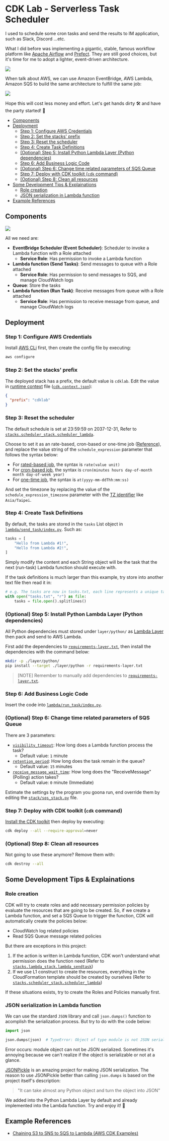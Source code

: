 # CDK Lab - Serverless Task Scheduler<!-- omit from toc -->

I used to schedule some cron tasks and send the results to IM application, such as Slack, Discord ...etc.

What I did before was implementing a gigantic, stable, famous workflow platform like [Apache Airflow](https://airflow.apache.org) and [Prefect](https://www.prefect.io). They are still good choices, but it's time for me to adopt a lighter, event-driven architecture.

![](./diagram-story.jpg)

When talk about AWS, we can use Amazon EventBridge, AWS Lambda, Amazon SQS to build the same architecture to fulfill the same job:

![](./diagram-services.jpg)

Hope this will cost less money and effort. Let's get hands dirty 🛠️ and have the party started! 🎉

- [Components](#components)
- [Deployment](#deployment)
  - [Step 1: Configure AWS Credentials](#step-1-configure-aws-credentials)
  - [Step 2: Set the stacks' prefix](#step-2-set-the-stacks-prefix)
  - [Step 3: Reset the scheduler](#step-3-reset-the-scheduler)
  - [Step 4: Create Task Definitions](#step-4-create-task-definitions)
  - [(Optional) Step 5: Install Python Lambda Layer (Python dependencies)](#optional-step-5-install-python-lambda-layer-python-dependencies)
  - [Step 6: Add Business Logic Code](#step-6-add-business-logic-code)
  - [(Optional) Step 6: Change time related parameters of SQS Queue](#optional-step-6-change-time-related-parameters-of-sqs-queue)
  - [Step 7: Deploy with CDK toolkit (`cdk` command)](#step-7-deploy-with-cdk-toolkit-cdk-command)
  - [(Optional) Step 8: Clean all resources](#optional-step-8-clean-all-resources)
- [Some Development Tips \& Explainations](#some-development-tips--explainations)
  - [Role creation](#role-creation)
  - [JSON serialization in Lambda function](#json-serialization-in-lambda-function)
- [Example References](#example-references)

## Components

![](diagram-detailed.jpg)

All we need are:

* **EventBridge Scheduler (Event Scheduler)**: Scheduler to invoke a Lambda function with a Role attached
  * **Service Role**: Has permission to invoke a Lambda function
* **Lambda function (Send Tasks)**: Send messages to queue with a Role attached
  * **Service Role**: Has permission to send messages to SQS, and manage CloudWatch logs
* **Queue**: Store the tasks
* **Lambda function (Run Task)**: Receive messages from queue with a Role attached
  * **Service Role**: Has permission to receive message from queue, and manage CloudWatch logs

## Deployment

### Step 1: Configure AWS Credentials

Install [AWS CLi](https://docs.aws.amazon.com/cli/latest/userguide/getting-started-install.html) first, then create the config file by executing:

```bash
aws configure
```

### Step 2: Set the stacks' prefix

The deployed stack has a prefix, the default value is `cdklab`. Edit the value in [runtime context](https://docs.aws.amazon.com/cdk/v2/guide/context.html) file ([`cdk.context.json`](cdk.context.json)):

```json
{
  "prefix": "cdklab"
}
```

### Step 3: Reset the scheduler

The default schedule is set at 23:59:59 on 2037-12-31, Refer to [`stacks.scheduler_stack.scheduler_lambda`](stacks/scheduler_stack.py).

Choose to set it as an rate-based, cron-based or one-time job ([Reference](https://docs.aws.amazon.com/scheduler/latest/UserGuide/schedule-types.html)), and replace the value string of the `schedule_expression` parameter that follows the syntax below:

* For [rated-based job](https://docs.aws.amazon.com/scheduler/latest/UserGuide/schedule-types.html#rate-based), the syntax is `rate(value unit)`
* For [cron-based job](https://docs.aws.amazon.com/scheduler/latest/UserGuide/schedule-types.html#cron-based), the syntax is `cron(minutes hours day-of-month month day-of-week year)`
* For [one-time job](https://docs.aws.amazon.com/scheduler/latest/UserGuide/schedule-types.html#one-time), the syntax is `at(yyyy-mm-ddThh:mm:ss)`

And set the timezone by replacing the value of the `schedule_expression_timezone` parameter with the [TZ identifier](https://en.wikipedia.org/wiki/List_of_tz_database_time_zones) like `Asia/Taipei`.

### Step 4: Create Task Definitions

By default, the tasks are stored in the `tasks` List object in [`lambda/send_task/index.py`](lambda/send_task/index.py). Such as:

```python
tasks = [
    "Hello from Lambda #1!",
    "Hello from Lambda #2!",
]
```

Simply modify the content and each String object will be the task that the next (run-task) Lambda function should execute with.

If the task definitions is much larger than this example, try store into another text file then read it in:

```python
# e.g. The tasks are now in tasks.txt, each line represents a unique task definition
with open("tasks.txt", "r") as file:
    tasks = file.open().splitlines()
```

### (Optional) Step 5: Install Python Lambda Layer (Python dependencies)

All Python dependencies must stored under `layer/python/` as [Lambda Layer](https://docs.aws.amazon.com/lambda/latest/dg/configuration-layers.html) then pack and send to AWS Lambda.

First add the dependencies to [`requirements-layer.txt`](requirements-layer.txt), then install the dependencies with the command below: 

```bash
mkdir -p ./layer/python/
pip install --target ./layer/python -r requirements-layer.txt
```

> [NOTE] Remember to manually add dependencies to [`requirements-layer.txt`](requirements-layer.txt).

### Step 6: Add Business Logic Code

Insert the code into [`lambda/run_task/index.py`](lambda/run_task/index.py).

### (Optional) Step 6: Change time related parameters of SQS Queue

There are 3 parameters:

* [`visibility_timeout`](https://docs.aws.amazon.com/AWSSimpleQueueService/latest/SQSDeveloperGuide/sqs-visibility-timeout.html): How long does a Lambda function process the task?
  * Default value: `1` minute
* [`retention_period`](https://docs.aws.amazon.com/AWSSimpleQueueService/latest/APIReference/API_SetQueueAttributes.html#API_SetQueueAttributes_RequestSyntax): How long does the task remain in the queue?
  * Default value: `15` minutes
* [`receive_message_wait_time`](https://docs.aws.amazon.com/AWSSimpleQueueService/latest/SQSDeveloperGuide/): How long does the "ReceiveMessage" (Polling) action takes?
  * Default value: `0` minute (Immediate)

Estimate the settings by the program you goona run, end override them by editing the [`stack/sqs_stack.py`](stacks/sqs_stack.py) file.

### Step 7: Deploy with CDK toolkit (`cdk` command)

[Install the CDK toolkit](https://docs.aws.amazon.com/cdk/v2/guide/cli.html) then deploy by executing:

```bash
cdk deploy --all --require-approval=never
```

### (Optional) Step 8: Clean all resources

Not going to use these anymore? Remove them with:

```bash
cdk destroy --all
```

## Some Development Tips & Explainations

### Role creation

CDK will try to create roles and add necessary permission policies by evaluate the resources that are going to be created. So, if we create a Lambda function, and set a SQS Queue to trigger the function, CDK will automatically create the policies below:

* CloudWatch log related policies
* Read SQS Queue message related policies

But there are exceptions in this project:

1. If the action is written in Lambda function, CDK won't understand what permission does the function need (Refer to [`stacks.lambda_stack.lambda_sendtask`](stacks/lambda_stack.py))
2. If we use L1 construct to create the resources, everything in the CloudFormation template should be created by ourselves (Refer to [`stacks.scheduler_stack.scheduler_lambda`](stacks/scheduler_stack.py))

If these situations exists, try to create the Roles and Policies manually first.

### JSON serialization in Lambda function

We can use the standard `JSON` library and call `json.dumps()` function to acomplish the serialization process. But try to do with the code below:

```python
import json

json.dumps(json)  # TypeError: Object of type module is not JSON serializable
```

Error occurs: module object can not be JSON serialized. Sometimes it's annoying because we can't realize if the object is serializable or not at a glance.

[JSONPickle](https://github.com/jsonpickle/jsonpickle) is an amazing project for making JSON serialization. The reason to use JSONPickle better than calling `json.dumps` is based on the project itself's description:

> "It can take almost any Python object and turn the object into JSON"

We added into the Python Lambda Layer by default and already implemented into the Lambda function. Try and enjoy it! 🍻

## Example References

* [Chaining S3 to SNS to SQS to Lambda (AWS CDK Examples)](https://github.com/aws-samples/aws-cdk-examples/tree/master/python/s3-sns-sqs-lambda-chain)